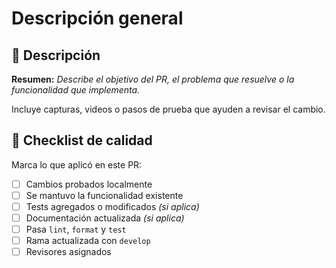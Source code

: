 # Descripción general

## 🧠 Descripción

**Resumen:** _Describe el objetivo del PR, el problema que resuelve o la funcionalidad que implementa._

Incluye capturas, videos o pasos de prueba que ayuden a revisar el cambio.

## 🚦 Checklist de calidad

Marca lo que aplicó en este PR:

- [ ] Cambios probados localmente
- [ ] Se mantuvo la funcionalidad existente
- [ ] Tests agregados o modificados _(si aplica)_
- [ ] Documentación actualizada _(si aplica)_
- [ ] Pasa `lint`, `format` y `test`
- [ ] Rama actualizada con `develop`
- [ ] Revisores asignados
